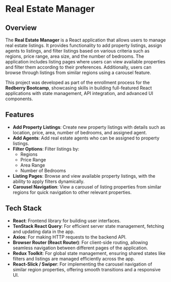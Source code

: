 # Real Estate Manager

## Overview
The **Real Estate Manager** is a React application that allows users to manage real estate listings. It provides functionality to add property listings, assign agents to listings, and filter listings based on various criteria such as regions, price range, area size, and the number of bedrooms. The application includes listing pages where users can view available properties and filter them according to their preferences. Additionally, users can browse through listings from similar regions using a carousel feature.

This project was developed as part of the enrollment process for the **Redberry Bootcamp**, showcasing skills in building full-featured React applications with state management, API integration, and advanced UI components.

## Features
- **Add Property Listings**: Create new property listings with details such as location, price, area, number of bedrooms, and assigned agent.
- **Add Agents**: Add real estate agents who can be assigned to property listings.
- **Filter Options**: Filter listings by:
    - Regions
    - Price Range
    - Area Range
    - Number of Bedrooms
- **Listing Pages**: Browse and view available property listings, with the ability to apply filters dynamically.
- **Carousel Navigation**: View a carousel of listing properties from similar regions for quick navigation to other relevant properties.

## Tech Stack
- **React**: Frontend library for building user interfaces.
- **TenStack React Query**: For efficient server state management, fetching and updating data in the app.
- **Axios**: For making HTTP requests to the backend API.
- **Browser Router (React Router)**: For client-side routing, allowing seamless navigation between different pages of the application.
- **Redux Toolkit**: For global state management, ensuring shared states like filters and listings are managed efficiently across the app.
- **React-Slick / Swiper**: For implementing the carousel navigation of similar region properties, offering smooth transitions and a responsive UI.
